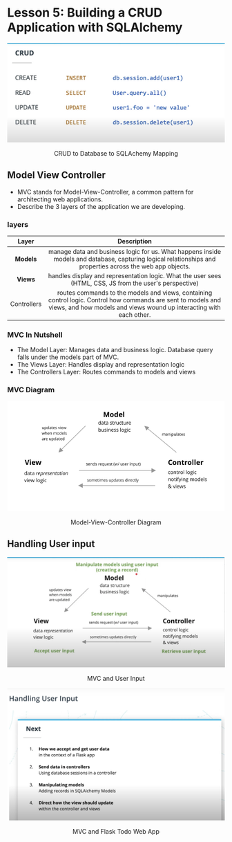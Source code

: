 # Lesson 5: Building a  CRUD Application with SQLAlchemy
![CRUD to Database Mapping](./images/crud_db_sqlalchemy_mapping.png)
<center>CRUD to Database to SQLAchemy Mapping</center>

## Model View Controller
- MVC stands for Model-View-Controller, a common pattern for architecting web applications.
- Describe the 3 layers of the application we are developing.

### layers
|Layer| Description|
|:---:|:----------:|
|**Models**|manage data and business logic for us. What happens inside models and database, capturing logical relationships and properties across the web app objects.|
|**Views**|handles display and representation logic. What the user sees (HTML, CSS, JS from the user's perspective)|
|Controllers|routes commands to the models and views, containing control logic. Control how commands are sent to models and views, and how models and views wound up interacting with each other.|

### MVC In Nutshell
- The Model Layer: Manages data and business logic. Database query falls under the models part of MVC.
- The Views Layer: Handles display and representation logic
- The Controllers Layer: Routes commands to models and views

### MVC Diagram
![Model-View-Controller Diagram](./images/mvc_diagram.png)
<center>Model-View-Controller Diagram</center>

## Handling User input
![MVC and User Input](./images/mvc-handling-user-input.png)
<center>MVC and User Input</center>

![MVC and Flask Todo Web App](./images/user_input_mvc_flask.png)
<center>MVC and Flask Todo Web App</center>